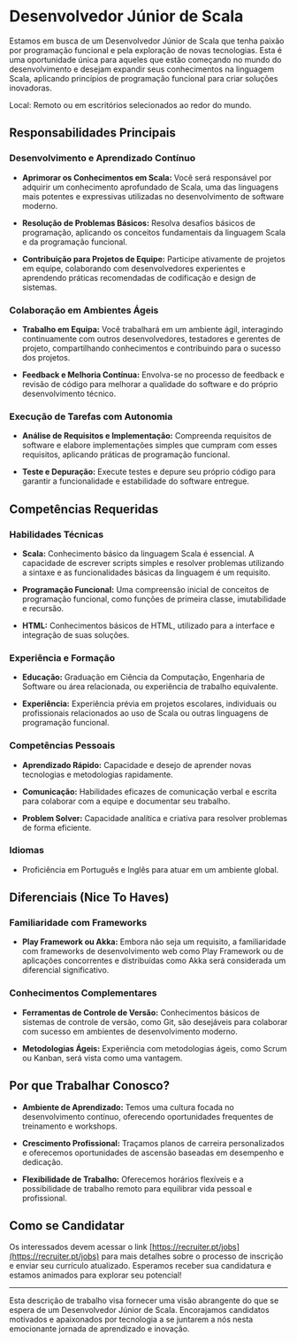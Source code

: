 # Desenvolvedor Júnior de Scala

Estamos em busca de um Desenvolvedor Júnior de Scala que tenha paixão por programação funcional e pela exploração de novas tecnologias. Esta é uma oportunidade única para aqueles que estão começando no mundo do desenvolvimento e desejam expandir seus conhecimentos na linguagem Scala, aplicando princípios de programação funcional para criar soluções inovadoras.

Local: Remoto ou em escritórios selecionados ao redor do mundo.

## Responsabilidades Principais

### Desenvolvimento e Aprendizado Contínuo
- **Aprimorar os Conhecimentos em Scala:** Você será responsável por adquirir um conhecimento aprofundado de Scala, uma das linguagens mais potentes e expressivas utilizadas no desenvolvimento de software moderno.
  
- **Resolução de Problemas Básicos:** Resolva desafios básicos de programação, aplicando os conceitos fundamentais da linguagem Scala e da programação funcional.

- **Contribuição para Projetos de Equipe:** Participe ativamente de projetos em equipe, colaborando com desenvolvedores experientes e aprendendo práticas recomendadas de codificação e design de sistemas.

### Colaboração em Ambientes Ágeis
- **Trabalho em Equipa:** Você trabalhará em um ambiente ágil, interagindo continuamente com outros desenvolvedores, testadores e gerentes de projeto, compartilhando conhecimentos e contribuindo para o sucesso dos projetos.
  
- **Feedback e Melhoria Contínua:** Envolva-se no processo de feedback e revisão de código para melhorar a qualidade do software e do próprio desenvolvimento técnico.

### Execução de Tarefas com Autonomia
- **Análise de Requisitos e Implementação:** Compreenda requisitos de software e elabore implementações simples que cumpram com esses requisitos, aplicando práticas de programação funcional.

- **Teste e Depuração:** Execute testes e depure seu próprio código para garantir a funcionalidade e estabilidade do software entregue.

## Competências Requeridas

### Habilidades Técnicas
- **Scala:** Conhecimento básico da linguagem Scala é essencial. A capacidade de escrever scripts simples e resolver problemas utilizando a sintaxe e as funcionalidades básicas da linguagem é um requisito.

- **Programação Funcional:** Uma compreensão inicial de conceitos de programação funcional, como funções de primeira classe, imutabilidade e recursão.

- **HTML:** Conhecimentos básicos de HTML, utilizado para a interface e integração de suas soluções.

### Experiência e Formação
- **Educação:** Graduação em Ciência da Computação, Engenharia de Software ou área relacionada, ou experiência de trabalho equivalente.
  
- **Experiência:** Experiência prévia em projetos escolares, individuais ou profissionais relacionados ao uso de Scala ou outras linguagens de programação funcional.

### Competências Pessoais
- **Aprendizado Rápido:** Capacidade e desejo de aprender novas tecnologias e metodologias rapidamente.

- **Comunicação:** Habilidades eficazes de comunicação verbal e escrita para colaborar com a equipe e documentar seu trabalho.
  
- **Problem Solver:** Capacidade analítica e criativa para resolver problemas de forma eficiente.

### Idiomas
- Proficiência em Português e Inglês para atuar em um ambiente global.

## Diferenciais (Nice To Haves)

### Familiaridade com Frameworks
- **Play Framework ou Akka:** Embora não seja um requisito, a familiaridade com frameworks de desenvolvimento web como Play Framework ou de aplicações concorrentes e distribuídas como Akka será considerada um diferencial significativo.

### Conhecimentos Complementares
- **Ferramentas de Controle de Versão:** Conhecimentos básicos de sistemas de controle de versão, como Git, são desejáveis para colaborar com sucesso em ambientes de desenvolvimento moderno.

- **Metodologias Ágeis:** Experiência com metodologias ágeis, como Scrum ou Kanban, será vista como uma vantagem.

## Por que Trabalhar Conosco?
- **Ambiente de Aprendizado:** Temos uma cultura focada no desenvolvimento contínuo, oferecendo oportunidades frequentes de treinamento e workshops.
  
- **Crescimento Profissional:** Traçamos planos de carreira personalizados e oferecemos oportunidades de ascensão baseadas em desempenho e dedicação.
  
- **Flexibilidade de Trabalho:** Oferecemos horários flexíveis e a possibilidade de trabalho remoto para equilibrar vida pessoal e profissional.

## Como se Candidatar

Os interessados devem acessar o link [https://recruiter.pt/jobs](https://recruiter.pt/jobs) para mais detalhes sobre o processo de inscrição e enviar seu currículo atualizado. Esperamos receber sua candidatura e estamos animados para explorar seu potencial!

---

Esta descrição de trabalho visa fornecer uma visão abrangente do que se espera de um Desenvolvedor Júnior de Scala. Encorajamos candidatos motivados e apaixonados por tecnologia a se juntarem a nós nesta emocionante jornada de aprendizado e inovação.